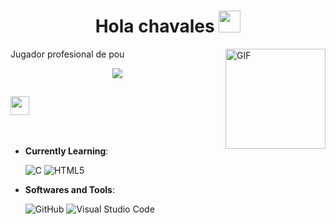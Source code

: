 <h1 align="center"><b>Hola chavales </b><img src="https://media.giphy.com/media/hvRJCLFzcasrR4ia7z/giphy.gif" width="35"></h1>
<!--  -->Jugador profesional de pou 
<img align="right" alt="GIF" height="160px" src="https://media.giphy.com/media/Ah3zHH7hvsSB2/giphy.gif" />

<p align="center">
  <a href="https://github.com/DenverCoder1/readme-typing-svg"><img src="https://readme-typing-svg.herokuapp.com?font=Time+New+Roman&color=cyan&size=25&center=true&vCenter=true&width=600&height=100&lines=Analista+Programador+Universitario"></a>
</p>

## <img src="https://media2.giphy.com/media/QssGEmpkyEOhBCb7e1/giphy.gif?cid=ecf05e47a0n3gi1bfqntqmob8g9aid1oyj2wr3ds3mg700bl&rid=giphy.gif"  width ="30">
<br>
<p align="center">

- **Currently Learning**:
    
    ![C](https://img.shields.io/badge/C%20-%232370ED.svg?style=for-the-badge&logo=c&logoColor=white)
    ![HTML5](https://img.shields.io/badge/HTML5%20-%23E34F26.svg?style=for-the-badge&logo=html5&logoColor=white)
    
- **Softwares and Tools**:

    ![GitHub](https://img.shields.io/badge/github-%23121011.svg?style=for-the-badge&logo=github&logoColor=white)
    ![Visual Studio Code](https://img.shields.io/badge/Visual%20Studio%20Code-0078d7.svg?style=for-the-badge&logo=visual-studio-code&logoColor=white)

</p>
